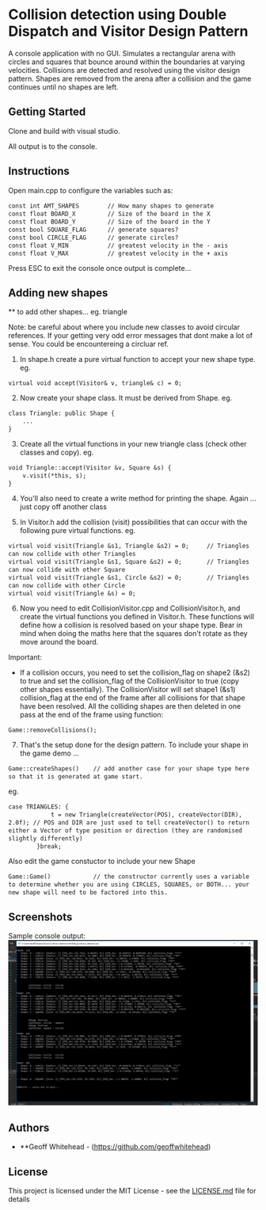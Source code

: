 # Collision detection using Double Dispatch and Visitor Design Pattern

A console application with no GUI. Simulates a rectangular arena with circles and squares that bounce around within the boundaries at varying velocities. Collisions are detected and resolved using the visitor design pattern. Shapes are removed from the arena after a collision and the game continues until no shapes are left.

## Getting Started

Clone and build with visual studio.

All output is to the console.

## Instructions

Open main.cpp to configure the variables such as:
```
const int AMT_SHAPES		// How many shapes to generate
const float BOARD_X			// Size of the board in the X
const float BOARD_Y 		// Size of the board in the Y
const bool SQUARE_FLAG		// generate squares?
const bool CIRCLE_FLAG 		// generate circles?
const float V_MIN 			// greatest velocity in the - axis
const float V_MAX 			// greatest velocity in the + axis
```

Press ESC to exit the console once output is complete...

## Adding new shapes

** to add other shapes... eg. triangle

Note: be careful about where you include new classes to avoid circular references. If your getting very odd error messages that dont make a lot of sense. You could be encountereing a circluar ref.

1. In shape.h create a pure virtual function to accept your new shape type. eg.
```
virtual void accept(Visitor& v, triangle& c) = 0;
```

2. Now create your shape class. It must be derived from Shape. eg.
```
class Triangle: public Shape {
	...
}
```
3. Create all the virtual functions in your new triangle class (check other classes and copy). eg.
```
void Triangle::accept(Visitor &v, Square &s) {
    v.visit(*this, s);
}
```
4. You'll also need to create a write method for printing the shape. Again ... just copy off another class
 
5. In Visitor.h add the collision (visit) possibilities that can occur with the following pure virtual functions. eg.
```
virtual void visit(Triangle &s1, Triangle &s2) = 0;		// Triangles can now collide with other Triangles
virtual void visit(Triangle &s1, Square &s2) = 0;		// Triangles can now collide with other Square
virtual void visit(Triangle &s1, Circle &s2) = 0;		// Triangles can now collide with other Circle
virtual void visit(Triangle &s) = 0;
```

6. Now you need to edit CollisionVisitor.cpp and CollisionVisitor.h, and create the virtual functions you defined in Visitor.h. These functions will define how a collision is resolved based on your shape type. Bear in mind when doing the maths here that the squares don't rotate as they move around the board.

Important:
* If a collision occurs, you need to set the collision_flag on shape2 (&s2) to true and set the collision_flag of the CollisionVisitor to true (copy other shapes essentially). 
The CollisionVisitor will set shape1 (&s1) collision_flag at the end of the frame after all collisions for that shape have been resolved. All the colliding shapes are then deleted in one pass at the end of the frame using function:

```
Game::removeCollisions();
```

7. That's the setup done for the design pattern. To include your shape in the game demo ...

```
Game::createShapes()	// add another case for your shape type here so that it is generated at game start. 

```
eg.
```
case TRIANGLES: {
			t = new Triangle(createVector(POS), createVector(DIR), 2.0f); // POS and DIR are just used to tell createVector() to return either a Vector of type position or direction (they are randomised slightly differently)
		}break;
```
Also edit the game constuctor to include your new Shape
```
Game::Game()			// the constructor currently uses a variable to determine whether you are using CIRCLES, SQUARES, or BOTH... your new shape will need to be factored into this.

```
## Screenshots

Sample console output: 
![console output](./1.png)

## Authors

* **Geoff Whitehead - (https://github.com/geoffwhitehead)

## License

This project is licensed under the MIT License - see the [LICENSE.md](./LICENSE.md) file for details
